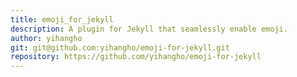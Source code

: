 ```yaml
---
title: emoji_for_jekyll
description: A plugin for Jekyll that seamlessly enable emoji.
author: yihangho
git: git@github.com:yihangho/emoji-for-jekyll.git
repository: https://github.com/yihangho/emoji-for-jekyll
---
```

